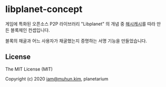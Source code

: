 # libplanet-concept

게임에 특화된 오픈소스 P2P 라이브러리 "Libplanet" 의 개념 중 [해시캐시](https://en.wikipedia.org/wiki/Hashcash)를 따라 만든 블록체인 컨셉입니다.

블록의 채굴과 어느 사용자가 채굴했는지 증명하는 서명 기능을 만들었습니다.

## License

The MIT License (MIT)

Copyright (c) 2020 iam@muhun.kim, planetarium
